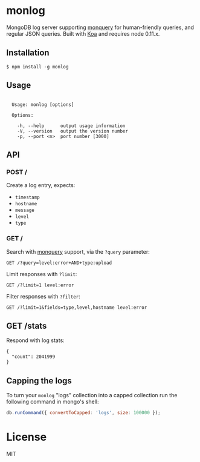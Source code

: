 
# monlog

  MongoDB log server supporting [monquery](https://github.com/visionmedia/node-monquery)
  for human-friendly queries, and regular JSON queries. Built with [Koa](http://koajs.com) and requires node 0.11.x.

## Installation

```
$ npm install -g monlog
```

## Usage

```

  Usage: monlog [options]

  Options:

    -h, --help      output usage information
    -V, --version   output the version number
    -p, --port <n>  port number [3000]

```

## API

### POST /

  Create a log entry, expects:

  - `timestamp`
  - `hostname`
  - `message`
  - `level`
  - `type`

### GET /

  Search with [monquery](https://github.com/visionmedia/node-monquery) support,
  via the `?query` parameter:

```
GET /?query=level:error+AND+type:upload
```

  Limit responses with `?limit`:

```
GET /?limit=1 level:error
```

  Filter responses with `?filter`:

```
GET /?limit=1&fields=type,level,hostname level:error
```

## GET /stats

 Respond with log stats:

```
{
  "count": 2041999
}
```

## Capping the logs

 To turn your `monlog` "logs" collection into a capped collection
 run the following command in mongo's shell:

```js
db.runCommand({ convertToCapped: 'logs', size: 100000 });
```

# License

  MIT